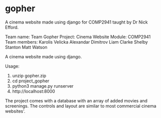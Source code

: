 # gopher
A cinema website made using django for COMP2941 taught by Dr Nick Efford.

Team name:      Team Gopher
Project:        Cinema Website
Module:         COMP2941
Team members:   Karolis Velicka
                Alexandar Dimitrov
                Liam Clarke
                Shelby Stanton
                Matt Watson

A cinema website made using django.

Usage:

1. unzip gopher.zip
2. cd project_gopher
3. python3 manage.py runserver
4. http://localhost:8000

The project comes with a database with an array of added movies and screenings.
The controls and layout are similar to most commercial cinema websites'.
